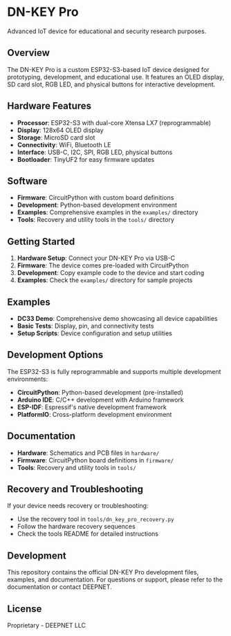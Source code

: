 # DN-KEY Pro

Advanced IoT device for educational and security research purposes.

## Overview

The DN-KEY Pro is a custom ESP32-S3-based IoT device designed for prototyping, development, and educational use. It features an OLED display, SD card slot, RGB LED, and physical buttons for interactive development.

## Hardware Features

- **Processor**: ESP32-S3 with dual-core Xtensa LX7 (reprogrammable)
- **Display**: 128x64 OLED display
- **Storage**: MicroSD card slot
- **Connectivity**: WiFi, Bluetooth LE
- **Interface**: USB-C, I2C, SPI, RGB LED, physical buttons
- **Bootloader**: TinyUF2 for easy firmware updates

## Software

- **Firmware**: CircuitPython with custom board definitions
- **Development**: Python-based development environment
- **Examples**: Comprehensive examples in the `examples/` directory
- **Tools**: Recovery and utility tools in the `tools/` directory

## Getting Started

1. **Hardware Setup**: Connect your DN-KEY Pro via USB-C
2. **Firmware**: The device comes pre-loaded with CircuitPython
3. **Development**: Copy example code to the device and start coding
4. **Examples**: Check the `examples/` directory for sample projects

## Examples

- **DC33 Demo**: Comprehensive demo showcasing all device capabilities
- **Basic Tests**: Display, pin, and connectivity tests
- **Setup Scripts**: Device configuration and setup utilities

## Development Options

The ESP32-S3 is fully reprogrammable and supports multiple development environments:

- **CircuitPython**: Python-based development (pre-installed)
- **Arduino IDE**: C/C++ development with Arduino framework
- **ESP-IDF**: Espressif's native development framework
- **PlatformIO**: Cross-platform development environment

## Documentation

- **Hardware**: Schematics and PCB files in `hardware/`
- **Firmware**: CircuitPython board definitions in `firmware/`
- **Tools**: Recovery and utility tools in `tools/`

## Recovery and Troubleshooting

If your device needs recovery or troubleshooting:
- Use the recovery tool in `tools/dn_key_pro_recovery.py`
- Follow the hardware recovery sequences
- Check the tools README for detailed instructions

## Development

This repository contains the official DN-KEY Pro development files, examples, and documentation. For questions or support, please refer to the documentation or contact DEEPNET.

## License

Proprietary - DEEPNET LLC
